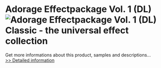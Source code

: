 # Adorage Effectpackage Vol. 1 (DL)<br />![Adorage Effectpackage Vol. 1 (DL)](https://mycommerce.akamaized.net/api/pimages/P300428562/BIG/300428562.JPG)<br />Classic - the universal effect collection
 Get more informations about this product, samples and descriptions...<br />[>> Detailed information](https://secure.element5.com/esales/product.html?productid=300428562&affiliateid=200057808)